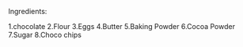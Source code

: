 Ingredients:

1.chocolate
2.Flour
3.Eggs
4.Butter
5.Baking Powder
6.Cocoa Powder
7.Sugar
8.Choco chips